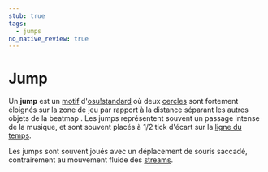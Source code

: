 ```yaml
---
stub: true
tags:
  - jumps
no_native_review: true
---
```


# Jump

Un **jump** est un [motif](/wiki/Beatmap/Pattern) d'[osu!standard](/wiki/Game_mode/osu!) où deux [cercles](/wiki/Hit_Objects) sont fortement éloignés sur la zone de jeu par rapport à la distance séparant les autres objets de la beatmap . Les jumps représentent souvent un passage intense de la musique, et sont souvent placés à 1/2 tick d'écart sur la [ligne du temps](/wiki/Beatmap_Editor/Timeline#hit-objects).

Les jumps sont souvent joués avec un déplacement de souris saccadé, contrairement au mouvement fluide des [streams](/wiki/Beatmap/Pattern/Stream).
